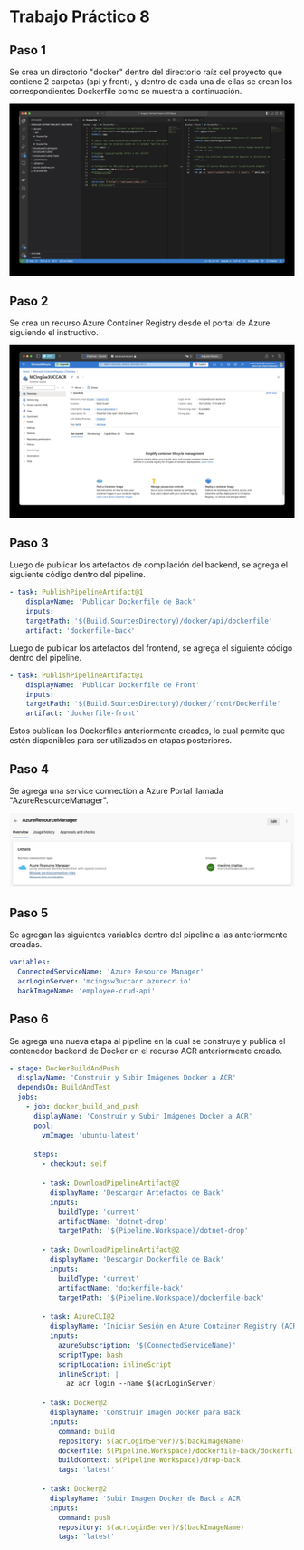 # Trabajo Práctico 8
## Paso 1
Se crea un directorio "docker" dentro del directorio raíz del proyecto que contiene 2 carpetas (api y front), y dentro de cada una de ellas se crean los correspondientes Dockerfile como se muestra a continuación.

![Imagen Paso 1](Paso%201.jpg)

## Paso 2
Se crea un recurso Azure Container Registry desde el portal de Azure siguiendo el instructivo.

![Imagen Paso 2](Paso%202.jpg)

## Paso 3
Luego de publicar los artefactos de compilación del backend, se agrega el siguiente código dentro del pipeline.

```yaml
- task: PublishPipelineArtifact@1
    displayName: 'Publicar Dockerfile de Back'
    inputs:
    targetPath: '$(Build.SourcesDirectory)/docker/api/dockerfile'
    artifact: 'dockerfile-back'
```

Luego de publicar los artefactos del frontend, se agrega el siguiente código dentro del pipeline.

```yaml
- task: PublishPipelineArtifact@1
    displayName: 'Publicar Dockerfile de Front'
    inputs:
    targetPath: '$(Build.SourcesDirectory)/docker/front/Dockerfile'
    artifact: 'dockerfile-front'
```

Estos publican los Dockerfiles anteriormente creados, lo cual permite que estén disponibles para ser utilizados en etapas posteriores.

## Paso 4
Se agrega una service connection a Azure Portal llamada "AzureResourceManager".

![Imagen Paso 4](Paso%204.jpg)

## Paso 5
Se agregan las siguientes variables dentro del pipeline a las anteriormente creadas.

```yaml
variables:
  ConnectedServiceName: 'Azure Resource Manager'
  acrLoginServer: 'mcingsw3uccacr.azurecr.io'
  backImageName: 'employee-crud-api'
```

## Paso 6
Se agrega una nueva etapa al pipeline en la cual se construye y publica el contenedor backend de Docker en el recurso ACR anteriormente creado.

```yaml
- stage: DockerBuildAndPush
  displayName: 'Construir y Subir Imágenes Docker a ACR'
  dependsOn: BuildAndTest
  jobs:
    - job: docker_build_and_push
      displayName: 'Construir y Subir Imágenes Docker a ACR'
      pool:
        vmImage: 'ubuntu-latest'
        
      steps:
        - checkout: self

        - task: DownloadPipelineArtifact@2
          displayName: 'Descargar Artefactos de Back'
          inputs:
            buildType: 'current'
            artifactName: 'dotnet-drop'
            targetPath: '$(Pipeline.Workspace)/dotnet-drop'
        
        - task: DownloadPipelineArtifact@2
          displayName: 'Descargar Dockerfile de Back'
          inputs:
            buildType: 'current'
            artifactName: 'dockerfile-back'
            targetPath: '$(Pipeline.Workspace)/dockerfile-back'

        - task: AzureCLI@2
          displayName: 'Iniciar Sesión en Azure Container Registry (ACR)'
          inputs:
            azureSubscription: '$(ConnectedServiceName)'
            scriptType: bash
            scriptLocation: inlineScript
            inlineScript: |
              az acr login --name $(acrLoginServer)
    
        - task: Docker@2
          displayName: 'Construir Imagen Docker para Back'
          inputs:
            command: build
            repository: $(acrLoginServer)/$(backImageName)
            dockerfile: $(Pipeline.Workspace)/dockerfile-back/dockerfile
            buildContext: $(Pipeline.Workspace)/drop-back
            tags: 'latest'

        - task: Docker@2
          displayName: 'Subir Imagen Docker de Back a ACR'
          inputs:
            command: push
            repository: $(acrLoginServer)/$(backImageName)
            tags: 'latest'
```